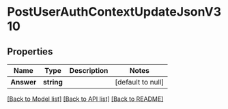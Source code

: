 # PostUserAuthContextUpdateJsonV310

## Properties
Name | Type | Description | Notes
------------ | ------------- | ------------- | -------------
**Answer** | **string** |  | [default to null]

[[Back to Model list]](../README.md#documentation-for-models) [[Back to API list]](../README.md#documentation-for-api-endpoints) [[Back to README]](../README.md)


